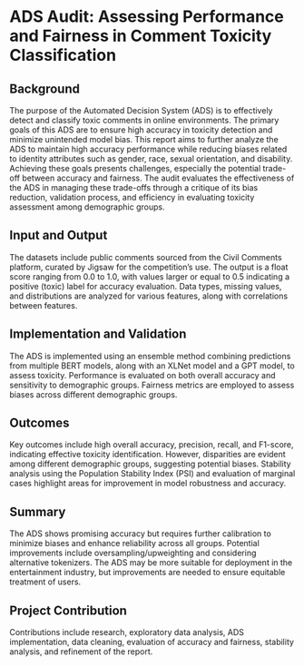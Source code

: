 # ADS Audit: Assessing Performance and Fairness in Comment Toxicity Classification

## Background
The purpose of the Automated Decision System (ADS) is to effectively detect and classify toxic comments in online environments. The primary goals of this ADS are to ensure high accuracy in toxicity detection and minimize unintended model bias. This report aims to further analyze the ADS to maintain high accuracy performance while reducing biases related to identity attributes such as gender, race, sexual orientation, and disability. Achieving these goals presents challenges, especially the potential trade-off between accuracy and fairness. The audit evaluates the effectiveness of the ADS in managing these trade-offs through a critique of its bias reduction, validation process, and efficiency in evaluating toxicity assessment among demographic groups.

## Input and Output
The datasets include public comments sourced from the Civil Comments platform, curated by Jigsaw for the competition’s use. The output is a float score ranging from 0.0 to 1.0, with values larger or equal to 0.5 indicating a positive (toxic) label for accuracy evaluation. Data types, missing values, and distributions are analyzed for various features, along with correlations between features.

## Implementation and Validation
The ADS is implemented using an ensemble method combining predictions from multiple BERT models, along with an XLNet model and a GPT model, to assess toxicity. Performance is evaluated on both overall accuracy and sensitivity to demographic groups. Fairness metrics are employed to assess biases across different demographic groups.

## Outcomes
Key outcomes include high overall accuracy, precision, recall, and F1-score, indicating effective toxicity identification. However, disparities are evident among different demographic groups, suggesting potential biases. Stability analysis using the Population Stability Index (PSI) and evaluation of marginal cases highlight areas for improvement in model robustness and accuracy.

## Summary
The ADS shows promising accuracy but requires further calibration to minimize biases and enhance reliability across all groups. Potential improvements include oversampling/upweighting and considering alternative tokenizers. The ADS may be more suitable for deployment in the entertainment industry, but improvements are needed to ensure equitable treatment of users.

## Project Contribution
Contributions include research, exploratory data analysis, ADS implementation, data cleaning, evaluation of accuracy and fairness, stability analysis, and refinement of the report.

